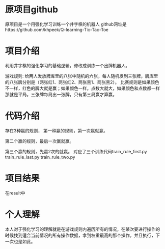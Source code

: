 # 原项目github
原项目是一个用强化学习训练一个井字棋的机器人
github网址是https://github.com/khpeek/Q-learning-Tic-Tac-Toe

# 项目介绍
利用井字棋的强化学习的基础逻辑，修改成训练一个出牌机器人。

游戏规则:
给两人发放牌库里的八张中随机的六张，每人随机发到三张牌，牌库里的八张牌分别是（两张红1、两张红2、两张黑1、两张黑2）。
比赛规则是如果颜色不一样，红色的牌大就是赢；如果颜色一样，点数大就大，如果颜色和点数都一样那就是平局。三张牌每局出一张牌，只有第三局赢才算赢。


# 代码介绍
存在3种赢的规则，
第一种赢的规则，第一次赢就赢。

第二个赢的规则，最后一次赢就赢。

第三个赢的规则，先赢2次的就赢。
对应了三个训练代码train_rule_first.py train_rule_last.py train_rule_two.py


# 项目结果
在result中

# 个人理解
本人对于强化学习的理解就是在游戏规则内遍历所有的情况，在某次要进行操作的时候找到适合当前情况的所有操作数据，拿到权重最高的那个操作，并且执行，下一次也是如此。